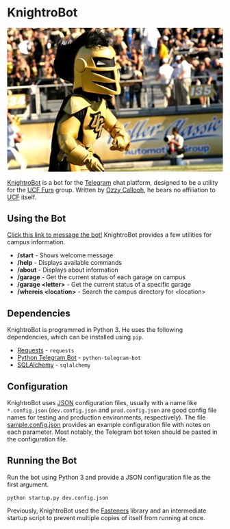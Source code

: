 # KnightroBot

![Knightro](img/Knightro.jpg)

[KnightroBot](http://t.me/KnightroBot) is a bot for the [Telegram](http://telegram.org/) chat platform, designed to be a utility for the [UCF Furs](http://ucffurs.org/) group. Written by [Ozzy Callooh](http://t.me/OzzyC), he bears no affiliation to [UCF](http://ucf.edu) itself.

## Using the Bot

[Click this link to message the bot!](http://t.me/KnightroBot) KnightroBot provides a few utilities for campus information.

* **/start** - Shows welcome message
* **/help** - Displays available commands
* **/about** - Displays about information
* **/garage** - Get the current status of each garage on campus
* **/garage &lt;letter&gt;** - Get the current status of a specific garage
* **/whereis &lt;location&gt;** - Search the campus directory for &lt;location&gt;

## Dependencies

KnightroBot is programmed in Python 3. He uses the following dependencies, which can be installed using `pip`.

* [Requests](http://docs.python-requests.org) - `requests`
* [Python Telegram Bot](http://python-telegram-bot.org) - `python-telegram-bot`
* [SQLAlchemy](http://sqlalchemy.org) - `sqlalchemy`

## Configuration

KnightroBot uses [JSON](http://json.org) configuration files, usually with a name like `*.config.json` (`dev.config.json` and `prod.config.json` are good config file names for testing and production environments, respectively). The file [sample.config.json](sample.config.json) provides an example configuration file with notes on each parameter. Most notably, the Telegram bot token should be pasted in the configuration file.

## Running the Bot

Run the bot using Python 3 and provide a JSON configuration file as the first argument.

```shell
python startup.py dev.config.json
```

Previously, KnightroBot used the [Fasteners](https://fasteners.readthedocs.io) library and an intermediate startup script to prevent multiple copies of itself from running at once.
